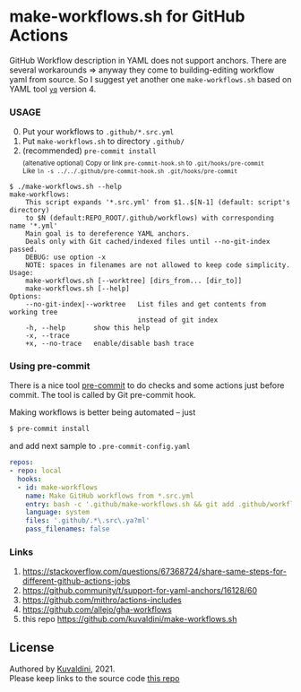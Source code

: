 make-workflows.sh for GitHub Actions
====================================

GitHub Workflow description in YAML does not support anchors.
There are several workarounds => anyway they come to building-editing workflow yaml from source.
So I suggest yet another one `make-workflows.sh` based on YAML tool [`yq`](https://github.com/mikefarah/yq) version 4.

### USAGE
0. Put your workflows to `.github/*.src.yml`
1. Put `make-workflows.sh` to directory `.github/`
2. (recommended) `pre-commit install`  
   <sub>(altenative optional) Copy or link `pre-commit-hook.sh` to `.git/hooks/pre-commit`  
   Like `ln -s ../../.github/pre-commit-hook.sh .git/hooks/pre-commit`</sub>

```
$ ./make-workflows.sh --help
make-workflows:
    This script expands '*.src.yml' from $1..$[N-1] (default: script's directory)
    to $N (default:REPO_ROOT/.github/workflows) with corresponding name '*.yml'
    Main goal is to dereference YAML anchors.
    Deals only with Git cached/indexed files until --no-git-index passed.
    DEBUG: use option -x
    NOTE: spaces in filenames are not allowed to keep code simplicity.
Usage:
    make-workflows.sh [--worktree] [dirs_from... [dir_to]]
    make-workflows.sh [--help]
Options:
    --no-git-index|--worktree   List files and get contents from working tree
                                instead of git index
    -h, --help       show this help
    -x, --trace
    +x, --no-trace   enable/disable bash trace
```

### Using pre-commit
There is a nice tool [pre-commit](https://pre-commit.com) to do checks and some actions just before commit. The tool is called by Git pre-commit hook.

Making workflows is better being automated – just 
```sh
$ pre-commit install
```
and add next sample to `.pre-commit-config.yaml`
```yaml
repos:
- repo: local
  hooks:
  - id: make-workflows
    name: Make GitHub workflows from *.src.yml
    entry: bash -c '.github/make-workflows.sh && git add .github/workflows'
    language: system
    files: '.github/.*\.src\.ya?ml'
    pass_filenames: false
```


### Links
1. https://stackoverflow.com/questions/67368724/share-same-steps-for-different-github-actions-jobs
2. https://github.community/t/support-for-yaml-anchors/16128/60
3. https://github.com/mithro/actions-includes
4. https://github.com/allejo/gha-workflows
5. this repo https://github.com/kuvaldini/make-workflows.sh

## License
Authored by [Kuvaldini](https://github.com/kuvaldini), 2021.  
Please keep links to the source code [this repo](https://github.com/kuvaldini/make-workflows.sh)
